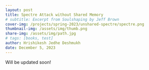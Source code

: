 ```yaml
---
layout: post
title: Spectre Attack without Shared Memory
# subtitle: Excerpt from Soulshaping by Jeff Brown
cover-img: /projects/spring-2023/unshared-spectre/spectre.png
thumbnail-img: /assets/img/thumb.png
share-img: /assets/img/path.jpg
# tags: [books, test]
author: Hrishikesh Jedhe Deshmukh
date: December 5, 2023
---
```


Will be updated soon!